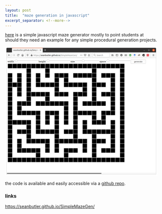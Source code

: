 ```yaml
---
layout: post
title:  "maze generation in javascript"
excerpt_separator: <!--more-->
---
```


[here](https://seanbutler.github.io/SimpleMazeGen/) is a simple javascript maze generator mostly to point students at should they need an example for any simple procedural generation projects.

<!--more-->

![](https://raw.githubusercontent.com/seanbutler/SimpleMazeGen/master/screenshot.png)

the code is available and easily accessible via a [github repo](https://github.com/seanbutler/SimpleMazeGen).

###  links

https://seanbutler.github.io/SimpleMazeGen/

